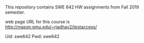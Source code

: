 This repository contains SWE 642 HW assignments from Fall 2019 semester.


web page URL for this course is http://mason.gmu.edu/~rjadhav2/testaccess/


Uid: swe642
Pwd: swe642

